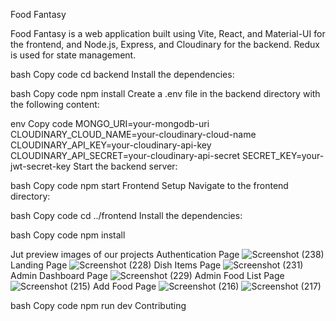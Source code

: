 Food Fantasy

Food Fantasy is a web application built using Vite, React, and Material-UI for the frontend, and Node.js, Express, and Cloudinary for the backend. Redux is used for state management.

bash
Copy code
cd backend
Install the dependencies:

bash
Copy code
npm install
Create a .env file in the backend directory with the following content:

env
Copy code
MONGO_URI=your-mongodb-uri
CLOUDINARY_CLOUD_NAME=your-cloudinary-cloud-name
CLOUDINARY_API_KEY=your-cloudinary-api-key
CLOUDINARY_API_SECRET=your-cloudinary-api-secret
SECRET_KEY=your-jwt-secret-key
Start the backend server:

bash
Copy code
npm start
Frontend Setup
Navigate to the frontend directory:

bash
Copy code
cd ../frontend
Install the dependencies:

bash
Copy code
npm install

Jut preview images of our projects
Authentication Page
![Screenshot (238)](https://github.com/user-attachments/assets/bf9dcbbc-efd2-41fa-925e-2abf1e5e4081)
Landing Page
![Screenshot (228)](https://github.com/user-attachments/assets/dbb06141-31ff-443b-b6eb-5b55dfddd716)
Dish Items Page
![Screenshot (231)](https://github.com/user-attachments/assets/24288b61-4c63-473f-90a9-3bb5e0ae75a5)
Admin Dashboard Page
![Screenshot (229)](https://github.com/user-attachments/assets/11332b45-3614-40dd-a73c-fc9c002fa5a1)
Admin Food List Page
![Screenshot (215)](https://github.com/user-attachments/assets/473ad7e8-95e2-4805-a2dc-4f5bd739fbea)
Add Food Page
![Screenshot (216)](https://github.com/user-attachments/assets/a5b07ff0-c66e-4f28-a255-71395267ab4a)
![Screenshot (217)](https://github.com/user-attachments/assets/cda73d76-163e-470f-879c-9aa253425320)








bash
Copy code
npm run dev
Contributing

